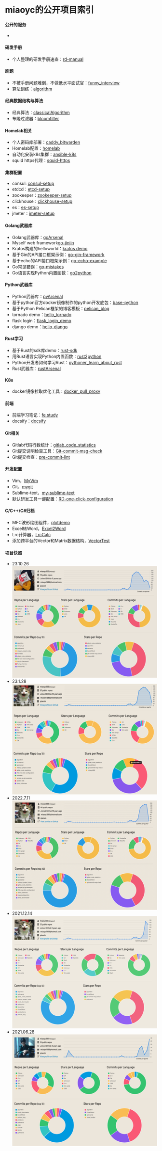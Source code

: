 # miaoyc的公开项目索引

#### 公开的服务
-

#### 研发手册
- 个人整理的研发手册速查：[rd-manual](https://github.com/miaoyc666/rd-manual)

#### 刷题
- 不被手册问题难倒，不做低水平面试官：[funny_interview](https://github.com/miaoyc666/funny_interview)
- 算法训练：[algorithm](https://github.com/miaoyc666/algorithm) 

#### 经典数据结构与算法
- 经典算法：[classicalAlgorithm](https://github.com/miaoyc666/classicalAlgorithm)
- 布隆过滤器：[bloomfilter](https://github.com/miaoyc666/bloomfilter)

#### Homelab相关
- 个人密码库部署：[caddy_bitwarden](https://github.com/miaoyc666/caddy_bitwarden)
- Homelab配置：[homelab](https://github.com/miaoyc666/homelab)
- 自动化安装k8s集群：[ansible-k8s](https://github.com/miaoyc666/ansible-k8s)
- squid https代理：[squid-https](https://github.com/miaoyc666/squid-https)

#### 集群配置
- consul: [consul-setup](https://github.com/miaoyc666/consul-setup)
- etdcd：[etcd-setup](https://github.com/miaoyc666/etcd-setup)
- zookeeper：[zookeeper-setup](https://github.com/miaoyc666/zookeeper-setup)
- clickhouse：[clickhouse-setup](https://github.com/miaoyc666/clickhouse-setup)
- es：[es-setup](https://github.com/miaoyc666/es-setup)
- jmeter：[jmeter-setup](https://github.com/miaoyc666/jmeter-setup)

#### Golang武器库
- Golang武器库：[goArsenal](https://github.com/miaoyc666/goArsenal)
- Myself web framework[go-jinjin](https://github.com/miaoyc666/go-jinjin)
- Kratos构建的helloworld：[kratos demo](https://github.com/miaoyc666/kratos-demo)
- 基于Gin的API接口框架示例：[go-gin-framework](https://github.com/miaoyc666/go-gin-framework)
- 基于echo的API接口框架示例：[go-echo-example](https://github.com/miaoyc666/go-echo-example)
- Go常见错误：[go-mistakes](https://github.com/miaoyc666/go-mistakes)
- Go语言实现Python内置函数：[go2python](https://github.com/miaoyc666/go2python)

#### Python武器库
- Python武器库：[pyArsenal](https://github.com/miaoyc666/pyArsenal)
- 基于python官方docker镜像制作的python开发底包：[base-python](https://github.com/miaoyc666/base-python)
- 基于Python Pelican框架的博客模板：[pelican_blog](https://github.com/miaoyc666/pelican_blog)
- tornado demo：[hello_tornado](https://github.com/miaoyc666/hello_tornado)
- flask login：[flask_login_demo](https://github.com/miaoyc666/flask_login_demo)
- django demo：[hello-django](https://github.com/miaoyc666/hello-django)

#### Rust学习
- 基于Rust的sdk库demo：[rust-sdk](https://github.com/miaoyc666/rust-sdk)
- 用Rust语言实现Python内置函数：[rust2python](https://github.com/miaoyc666/rust2python)
- Python开发者如何学习Rust：[pythoner_learn_about_rust](https://github.com/miaoyc666/pythoner_learn_about_rust)
- Rust武器库：[rustArsenal](https://github.com/miaoyc666/rustArsenal)

#### K8s
- docker镜像拉取优化工具：[docker_pull_proxy](pass)

#### 前端
- 前端学习笔记：[fe study](https://github.com/miaoyc666/fe-study)
- docsify：[docsify](https://github.com/miaoyc666/docsify-demo)

#### Git相关
- Gitlab代码行数统计：[gitlab_code_statistics](https://github.com/miaoyc666/gitlab_code_statistics)
- Git提交说明检查工具：[Git-commit-msg-check](https://github.com/miaoyc666/git-commit-msg-check)
- Git提交检查：[pre-commit-lint](https://github.com/miaoyc666/pre-commit-lint)

#### 开发配置
- Vim，[MyVim](https://github.com/miaoyc666/MyVim)
- Git，[mygit](https://github.com/miaoyc666/mygit)
- Sublime-text，[my-sublime-text](https://github.com/miaoyc666/my-sublime-text)
- 默认研发工具一键配置：[RD-one-click-configuration](https://github.com/miaoyc666/RD-one-click-configuration)

#### C/C++/C#归档
- MFC波形绘图组件，[plotdemo](https://github.com/miaoyc666/plotdemo)
- Excel转Word，[Excel2Word](https://github.com/miaoyc666/Excel2Word)
- Lrc计算器，[LrcCalc](https://github.com/miaoyc666/LrcCalc)
- 添加跨平台的Vector和Matrix数据结构，[VectorTest](https://github.com/miaoyc666/VectorTest/tree/master/VectorTest)

#### 项目快照
- 23.10.26
![23.10.26.png](./snapshot/23.10.26.png)
- 23.1.28
![23.1.28.png](./snapshot/23.1.28.png)
- 2022.7.11
![22.7.11.png](./snapshot/22.7.11.png)
- 2021.12.14
![21.12.14.png](./snapshot/21.12.14.png)
- 2021.06.28
![21.6.28.png](./snapshot/21.6.28.png)
